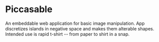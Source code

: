 # Piccasable
An embeddable web application for basic image manipulation. App discretizes islands in negative space and makes them alterable shapes. Intended use is rapid t-shirt -- from paper to shirt in a snap.
